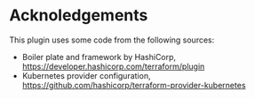 # Acknoledgements

This plugin uses some code from the following sources:

- Boiler plate and framework by HashiCorp, https://developer.hashicorp.com/terraform/plugin
- Kubernetes provider configuration, https://github.com/hashicorp/terraform-provider-kubernetes